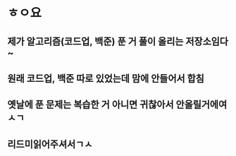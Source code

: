 # ㅎㅇ요

## 제가 알고리즘(코드업, 백준) 푼 거 풀이 올리는 저장소임다~
## 원래 코드업, 백준 따로 있었는데 맘에 안들어서 합침
## 옛날에 푼 문제는 복습한 거 아니면 귀찮아서 안올릴거에여 ㅅㄱ

## 리드미읽어주셔서ㄱㅅ